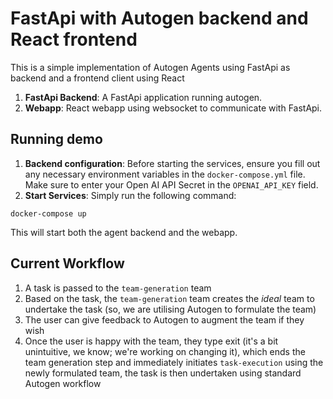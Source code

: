 # FastApi with Autogen backend and React frontend

This is a simple implementation of Autogen Agents using FastApi as backend and a frontend client using React

1. **FastApi Backend**: A FastApi application running autogen.
2. **Webapp**: React webapp using websocket to communicate with FastApi.

## Running demo

1. **Backend configuration**: Before starting the services, ensure you fill out any necessary environment variables in the `docker-compose.yml` file. Make sure to enter your Open AI API  Secret in the `OPENAI_API_KEY` field.
2. **Start Services**: Simply run the following command:

```
docker-compose up
```
This will start both the agent backend and the webapp.

## Current Workflow

1. A task is passed to the `team-generation` team
2. Based on the task, the `team-generation` team creates the *ideal* team to undertake the task (so, we are utilising Autogen to formulate the team)
3. The user can give feedback to Autogen to augment the team if they wish
4. Once the user is happy with the team, they type exit  (it's a bit unintuitive, we know; we're working on changing it), which ends the team generation step and immediately initiates `task-execution`
  using the newly formulated team, the task is then undertaken using standard Autogen workflow

